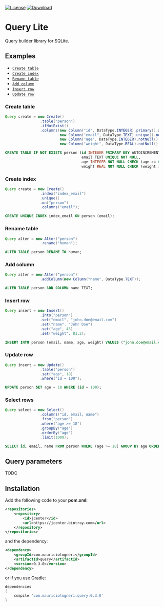 [![License](https://img.shields.io/badge/license-MIT-green.svg)](https://github.com/mauriciotogneri/query-lite/blob/master/LICENSE.md)
[![Download](https://api.bintray.com/packages/mauriciotogneri/maven/querylite/images/download.svg)](https://bintray.com/mauriciotogneri/maven/querylite/_latestVersion)

# Query Lite
Query builder library for SQLite.

## Examples

* [`Create table`](README.md#create-table)
* [`Create index`](README.md#create-index)
* [`Rename table`](README.md#rename-table)
* [`Add column`](README.md#add-column)
* [`Insert row`](README.md#insert-row)
* [`Update row`](README.md#update-row)

### Create table

```java
Query create = new Create()
                .table("person")
                .ifNotExist()
                .columns(new Column("id", DataType.INTEGER).primary().autoincrement().notNull(),
                         new Column("email", DataType.TEXT).unique().notNull(),
                         new Column("age", DataType.INTEGER).notNull().check("age >= 0"),
                         new Column("weight", DataType.REAL).notNull().check("weight >= 0"));
```

```sql
CREATE TABLE IF NOT EXISTS person (id INTEGER PRIMARY KEY AUTOINCREMENT NOT NULL,
                                   email TEXT UNIQUE NOT NULL,
                                   age INTEGER NOT NULL CHECK (age >= 0),
                                   weight REAL NOT NULL CHECK (weight >= 0));
```

### Create index

```java
Query create = new Create()
                .index("index_email")
                .unique()
                .on("person")
                .columns("email");
```

```sql
CREATE UNIQUE INDEX index_email ON person (email);
```

### Rename table

```java
Query alter = new Alter("person")
                .rename("human");
```

```sql
ALTER TABLE person RENAME TO human;
```

### Add column

```java
Query alter = new Alter("person")
                .addColumn(new Column("name", DataType.TEXT));
```

```sql
ALTER TABLE person ADD COLUMN name TEXT;
```

### Insert row

```java
Query insert = new Insert()
                .into("person")
                .set("email", "john.doe@email.com")
                .set("name", "John Doe")
                .set("age", 45)
                .set("weight", 81.2);
```

```sql
INSERT INTO person (email, name, age, weight) VALUES ("john.doe@email.com", "John Doe", 45, 81.2);
```

### Update row

```java
Query insert = new Update()
                .table("person")
                .set("age", 18)
                .where("id = 100");
```

```sql
UPDATE person SET age = 18 WHERE (id = 100);
```

### Select rows

```java
Query select = new Select()
                .columns("id, email, name")
                .from("person")
                .where("age >= 18")
                .groupBy("age")
                .orderBy("age")
                .limit(1000);
```

```sql
SELECT id, email, name FROM person WHERE (age >= 18) GROUP BY age ORDER BY age LIMIT 1000;
```

## Query parameters

TODO

## Installation

Add the following code to your **pom.xml**:

```xml
<repositories>
    <repository>
        <id>jcenter</id>
        <url>https://jcenter.bintray.com</url>
    </repository>
</repositories>
```

and the dependency:

```xml
<dependency>
    <groupId>com.mauriciotogneri</groupId>
    <artifactId>query</artifactId>
    <version>0.3.0</version>
</dependency>
```

or if you use Gradle:

```groovy
dependencies
{
    compile 'com.mauriciotogneri:query:0.3.0'
}
```